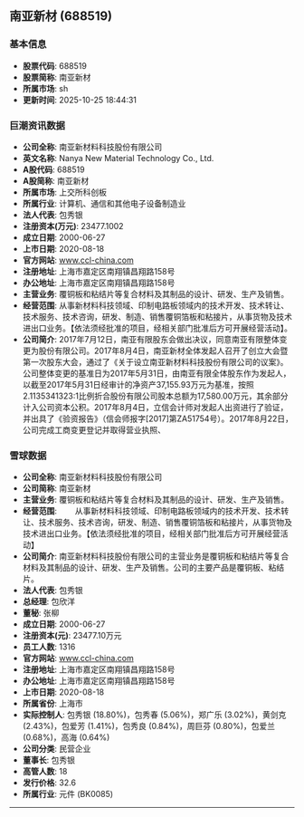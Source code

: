 ## 南亚新材 (688519)

### 基本信息

- **股票代码**: 688519
- **股票简称**: 南亚新材
- **所属市场**: sh
- **更新时间**: 2025-10-25 18:44:31

### 巨潮资讯数据

- **公司全称**: 南亚新材料科技股份有限公司
- **英文名称**: Nanya New Material Technology Co., Ltd.
- **A股代码**: 688519
- **A股简称**: 南亚新材
- **所属市场**: 上交所科创板
- **所属行业**: 计算机、通信和其他电子设备制造业
- **法人代表**: 包秀银
- **注册资本(万元)**: 23477.1002
- **成立日期**: 2000-06-27
- **上市日期**: 2020-08-18
- **官方网站**: www.ccl-china.com
- **注册地址**: 上海市嘉定区南翔镇昌翔路158号
- **办公地址**: 上海市嘉定区南翔镇昌翔路158号
- **主营业务**: 覆铜板和粘结片等复合材料及其制品的设计、研发、生产及销售。
- **经营范围**: 从事新材料科技领域、印制电路板领域内的技术开发、技术转让、技术服务、技术咨询，研发、制造、销售覆铜箔板和粘接片，从事货物及技术进出口业务。【依法须经批准的项目，经相关部门批准后方可开展经营活动】。
- **公司简介**: 2017年7月12日，南亚有限股东会做出决议，同意南亚有限整体变更为股份有限公司。2017年8月4日，南亚新材全体发起人召开了创立大会暨第一次股东大会，通过了《关于设立南亚新材料科技股份有限公司的议案》。公司整体变更的基准日为2017年5月31日，由南亚有限全体股东作为发起人，以截至2017年5月31日经审计的净资产37,155.93万元为基准，按照2.1135341323:1比例折合股份有限公司股本总额为17,580.00万元，其余部分计入公司资本公积。2017年8月4日，立信会计师对发起人出资进行了验证，并出具了《验资报告》（信会师报字[2017]第ZA51754号）。2017年8月22日，公司完成工商变更登记并取得营业执照、

### 雪球数据

- **公司全称**: 南亚新材料科技股份有限公司
- **公司简称**: 南亚新材
- **主营业务**: 覆铜板和粘结片等复合材料及其制品的设计、研发、生产及销售。
- **经营范围**: 　　从事新材料科技领域、印制电路板领域内的技术开发、技术转让、技术服务、技术咨询，研发、制造、销售覆铜箔板和粘接片，从事货物及技术进出口业务。【依法须经批准的项目，经相关部门批准后方可开展经营活动】
- **公司简介**: 南亚新材料科技股份有限公司的主营业务是覆铜板和粘结片等复合材料及其制品的设计、研发、生产及销售。公司的主要产品是覆铜板、粘结片。
- **法人代表**: 包秀银
- **总经理**: 包欣洋
- **董秘**: 张柳
- **成立日期**: 2000-06-27
- **注册资本(元)**: 23477.10万元
- **员工人数**: 1316
- **官方网站**: www.ccl-china.com
- **注册地址**: 上海市嘉定区南翔镇昌翔路158号
- **办公地址**: 上海市嘉定区南翔镇昌翔路158号
- **上市日期**: 2020-08-18
- **所属省份**: 上海市
- **实际控制人**: 包秀银 (18.80%)，包秀春 (5.06%)，郑广乐 (3.02%)，黄剑克 (2.43%)，包爱芳 (1.41%)，包秀良 (0.84%)，周巨芬 (0.80%)，包爱兰 (0.68%)，高海 (0.64%)
- **公司分类**: 民营企业
- **董事长**: 包秀银
- **高管人数**: 18
- **发行价格**: 32.6
- **所属行业**: 元件 (BK0085)

---